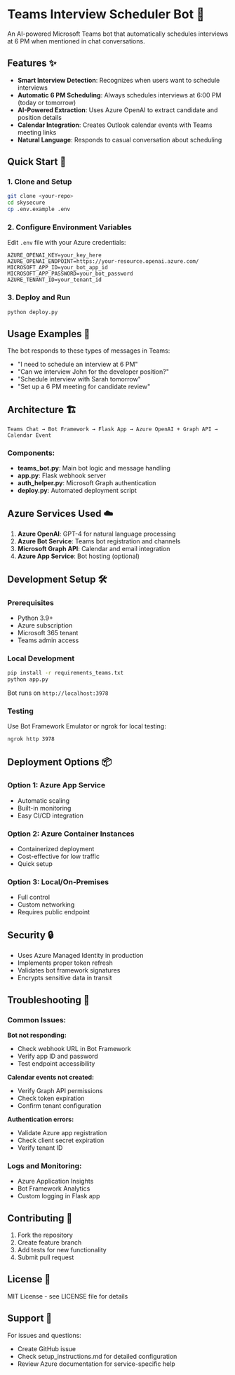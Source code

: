 # Teams Interview Scheduler Bot 🤖

An AI-powered Microsoft Teams bot that automatically schedules interviews at 6 PM when mentioned in chat conversations.

## Features ✨

- **Smart Interview Detection**: Recognizes when users want to schedule interviews
- **Automatic 6 PM Scheduling**: Always schedules interviews at 6:00 PM (today or tomorrow)
- **AI-Powered Extraction**: Uses Azure OpenAI to extract candidate and position details
- **Calendar Integration**: Creates Outlook calendar events with Teams meeting links
- **Natural Language**: Responds to casual conversation about scheduling

## Quick Start 🚀

### 1. Clone and Setup
```bash
git clone <your-repo>
cd skysecure
cp .env.example .env
```

### 2. Configure Environment Variables
Edit `.env` file with your Azure credentials:
```env
AZURE_OPENAI_KEY=your_key_here
AZURE_OPENAI_ENDPOINT=https://your-resource.openai.azure.com/
MICROSOFT_APP_ID=your_bot_app_id
MICROSOFT_APP_PASSWORD=your_bot_password
AZURE_TENANT_ID=your_tenant_id
```

### 3. Deploy and Run
```bash
python deploy.py
```

## Usage Examples 💬

The bot responds to these types of messages in Teams:

- "I need to schedule an interview at 6 PM"
- "Can we interview John for the developer position?"
- "Schedule interview with Sarah tomorrow"
- "Set up a 6 PM meeting for candidate review"

## Architecture 🏗️

```
Teams Chat → Bot Framework → Flask App → Azure OpenAI + Graph API → Calendar Event
```

### Components:
- **teams_bot.py**: Main bot logic and message handling
- **app.py**: Flask webhook server
- **auth_helper.py**: Microsoft Graph authentication
- **deploy.py**: Automated deployment script

## Azure Services Used ☁️

1. **Azure OpenAI**: GPT-4 for natural language processing
2. **Azure Bot Service**: Teams bot registration and channels
3. **Microsoft Graph API**: Calendar and email integration
4. **Azure App Service**: Bot hosting (optional)

## Development Setup 🛠️

### Prerequisites
- Python 3.9+
- Azure subscription
- Microsoft 365 tenant
- Teams admin access

### Local Development
```bash
pip install -r requirements_teams.txt
python app.py
```

Bot runs on `http://localhost:3978`

### Testing
Use Bot Framework Emulator or ngrok for local testing:
```bash
ngrok http 3978
```

## Deployment Options 📦

### Option 1: Azure App Service
- Automatic scaling
- Built-in monitoring
- Easy CI/CD integration

### Option 2: Azure Container Instances
- Containerized deployment
- Cost-effective for low traffic
- Quick setup

### Option 3: Local/On-Premises
- Full control
- Custom networking
- Requires public endpoint

## Security 🔒

- Uses Azure Managed Identity in production
- Implements proper token refresh
- Validates bot framework signatures
- Encrypts sensitive data in transit

## Troubleshooting 🔧

### Common Issues:

**Bot not responding:**
- Check webhook URL in Bot Framework
- Verify app ID and password
- Test endpoint accessibility

**Calendar events not created:**
- Verify Graph API permissions
- Check token expiration
- Confirm tenant configuration

**Authentication errors:**
- Validate Azure app registration
- Check client secret expiration
- Verify tenant ID

### Logs and Monitoring:
- Azure Application Insights
- Bot Framework Analytics
- Custom logging in Flask app

## Contributing 🤝

1. Fork the repository
2. Create feature branch
3. Add tests for new functionality
4. Submit pull request

## License 📄

MIT License - see LICENSE file for details

## Support 💬

For issues and questions:
- Create GitHub issue
- Check setup_instructions.md for detailed configuration
- Review Azure documentation for service-specific help